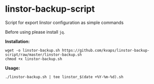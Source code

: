 # linstor-backup-script
Script for export linstor configuration as simple commands

Before using please install `jq`.

**Installation:**
```
wget -o linstor-backup.sh https://github.com/kvaps/linstor-backup-script/raw/master/linstor-backup.sh
chmod +x linstor-backup.sh
```

**Usage:**
```
./linstor-backup.sh | tee linstor_$(date +%Y-%m-%d).sh
```
